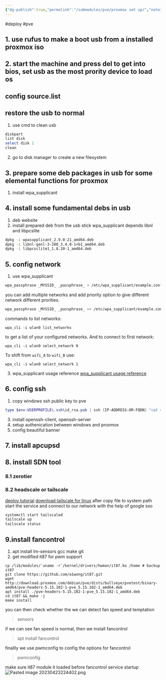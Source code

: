 ```yaml
---
{"dg-publish":true,"permalink":"/submodules/pve/proxmox set up/","noteIcon":""}
---
```


#deploy #pve

## 1. use rufus to make a boot usb from a installed proxmox iso

## 2. start the machine and press del to get into bios,  set usb as the most prority device to load os
## config source.list
## restore the usb to normal
1. use cmd to clean usb
```powershell
diskpart
list disk
select disk 1 
clean
```
2. go to disk manager to create a new filesystem

## 3. prepare some deb packages in usb for some elemental functions for proxmox
1. install wpa_supplicant 

## 4. install some fundamental debs in usb
1. deb website
2. install prepared deb from the usb stick
wpa_supplicant depends libnl and libpcslite
```sh
dpkg -i wpasupplicant_2.9.0-21_amd64.deb
dpkg -i libnl-genl-3-200_3.4.0-1+b1_amd64.deb
dpkg -i libpcsclite1_1.8.20-1_amd64.deb
```
## 5. config network
1. use wpa_supplicant 
```sh
wpa_passphrase _MYSSID_ _passphrase_ > /etc/wpa_supplicant/example.conf
```
you can add multiple networks and add priority option to give different network different prorities.
```sh
wpa_passphrase _MYSSID_ _passphrase_ >> /etc/wpa_supplicant/example.conf
```


commands to list networks:

```
wpa_cli -i wlan0 list_networks
```

to get a list of your configured networks. And to connect to first network:

```
wpa_cli -i wlan0 select_network 0
```

To shift from `wifi_A` to `wifi_B` use:

```
wpa_cli -i wlan0 select_network 1
```
3. wpa_supplicant usage reference
[wpa_supplicant usage reference](https://wiki.archlinux.org/title/wpa_supplicant)


## 6. config ssh
1. copy windows ssh public key to pve
```powershell
type $env:USERPROFILE\.ssh\id_rsa.pub | ssh {IP-ADDRESS-OR-FQDN} "cat >> /root/.ssh/authorized_keys"
```

3. install openssh-client, openssh-server
4. setup authenication between windows and proxmox
5. config beautiful banner
## 7. install apcupsd
## 8. install SDN tool
### 8.1 zerotier
### 8.2 headscale or tailscale
[deploy tutorial](https://icloudnative.io/posts/how-to-set-up-or-migrate-headscale/)
[download tailscale for linux](https://pkgs.tailscale.com/stable/#static)
after copy file to system path start the service and connect to our network with the help of google sso
```sh
systemctl start tailscaled
tailscale up
tailscale status
```


## 9.install fancontrol
1. apt install lm-sensors gcc make git
2. get modified it87 for pwm support
```shell
cp /lib/modules/`uname -r`/kernel/drivers/hwmon/it87.ko /home # backup it87
git clone https://github.com/a1wong/it87.git
wget http://download.proxmox.com/debian/pve/dists/bullseye/pvetest/binary-amd64/pve-headers-5.15.102-1-pve_5.15.102-1_amd64.deb
apt install ./pve-headers-5.15.102-1-pve_5.15.102-1_amd64.deb
cd it87 && make -j
make install
```
you can then check whether the we can detect fan speed and temptation
> sensors

if we can see fan speed is normal, then we install fancontrol
> apt install fancontrol

finallly we use pwmconfig to config the options for fancontrol
> pwmconfig

make sure it87 module it loaded before fancontrol service startup
![Pasted image 20230423224402.png](/img/user/submodules/pve/pics/Pasted%20image%2020230423224402.png)






